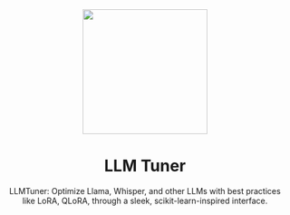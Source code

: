 <div align="center">
<img width="220px" src="https://raw.githubusercontent.com/promptslab/LLMTuner/main/assets/logo.png">
<h1>LLM Tuner</h1></div>
<!-- 
<h2 align="center">LLMTuner</h2> -->

<p align="center">
  <p align="center">LLMTuner: Optimize Llama, Whisper, and other LLMs with best practices like LoRA, QLoRA, through a sleek, scikit-learn-inspired interface.
</p>
</p>
